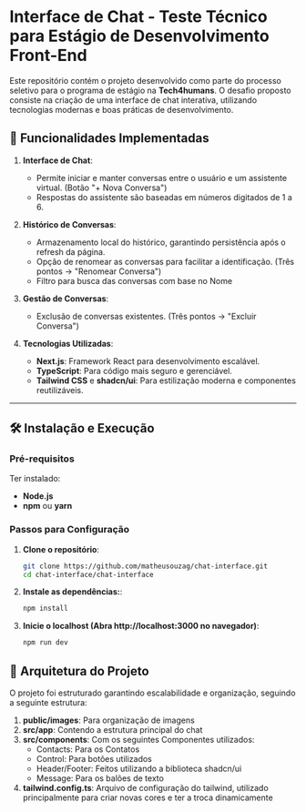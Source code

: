 # Interface de Chat - Teste Técnico para Estágio de Desenvolvimento Front-End

Este repositório contém o projeto desenvolvido como parte do processo seletivo para o programa de estágio na **Tech4humans**. O desafio proposto consiste na criação de uma interface de chat interativa, utilizando tecnologias modernas e boas práticas de desenvolvimento.

## 🚀 Funcionalidades Implementadas

1. **Interface de Chat**:
   - Permite iniciar e manter conversas entre o usuário e um assistente virtual. (Botão "+ Nova Conversa")
   - Respostas do assistente são baseadas em números digitados de 1 a 6.

2. **Histórico de Conversas**:
   - Armazenamento local do histórico, garantindo persistência após o refresh da página.
   - Opção de renomear as conversas para facilitar a identificação. (Três pontos -> "Renomear Conversa")
   - Filtro para busca das conversas com base no Nome

3. **Gestão de Conversas**:
   - Exclusão de conversas existentes. (Três pontos -> "Excluir Conversa")

4. **Tecnologias Utilizadas**:
   - **Next.js**: Framework React para desenvolvimento escalável.
   - **TypeScript**: Para código mais seguro e gerenciável.
   - **Tailwind CSS** e **shadcn/ui**: Para estilização moderna e componentes reutilizáveis.
---

## 🛠️ Instalação e Execução

### Pré-requisitos
Ter instalado:
- **Node.js**
- **npm** ou **yarn**

### Passos para Configuração
1. **Clone o repositório**:
   ```bash
   git clone https://github.com/matheusouzag/chat-interface.git
   cd chat-interface/chat-interface

2. **Instale as dependências:**:
   ```bash
   npm install

3. **Inicie o localhost (Abra http://localhost:3000 no navegador)**:
   ```bash
   npm run dev

## 🧱 Arquitetura do Projeto

O projeto foi estruturado garantindo escalabilidade e organização, seguindo a seguinte estrutura:

1. **public/images**: Para organização de imagens
2. **src/app**: Contendo a estrutura principal do chat
3. **src/components**: Com os seguintes Componentes utilizados:
   - Contacts: Para os Contatos
   - Control: Para botões utilizados
   - Header/Footer: Feitos utilizando a biblioteca shadcn/ui
   - Message: Para os balões de texto
4. **tailwind.config.ts**: Arquivo de configuração do tailwind, utilizado principalmente para criar novas cores e ter a troca dinamicamente


